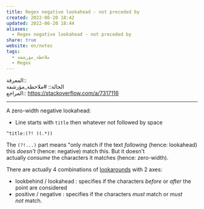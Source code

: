 ```yaml
---  
title: Regex negative lookahead - not preceded by  
created: 2022-06-20 18:42  
updated: 2022-06-20 18:44  
aliases:  
  - Regex negative lookahead - not preceded by  
share: true  
website: en/notes  
tags:  
  - ملاحظة_مؤرشفة  
  - Regex  
---  
```

  
  
  
المعرفة:: [](Regex)  
الحالة:: #ملاحظة_مؤرشفة  
المراجع:: <https://stackoverflow.com/a/7317116>  
  
---  
  
A zero-width negative lookahead:  
  
- Line starts with `title` then whatever not followed by space  
  
```  
^title:(?! )(.*))  
```  
  
The `(?!...)` part means "only match if the text *following* (hence: lookahead) this *doesn't* (hence: negative) match this. But it doesn't actually *consume* the characters it matches (hence: zero-width).  
  
There are actually 4 combinations of [lookarounds](http://www.regular-expressions.info/lookaround.html) with 2 axes:  
  
- lookbehind / lookahead : specifies if the characters *before* or *after* the point are considered  
- positive / negative : specifies if the characters *must* match or *must not* match.  
